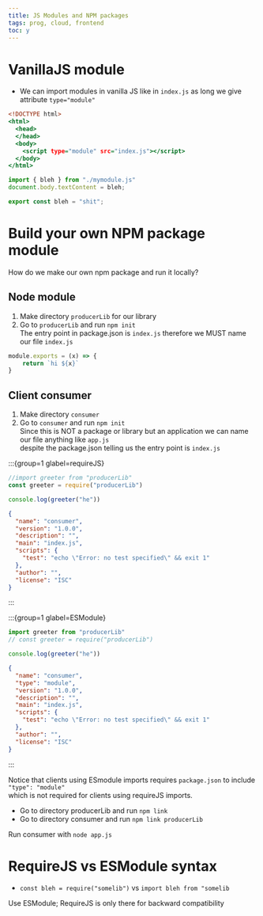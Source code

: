 ```yaml
---
title: JS Modules and NPM packages
tags: prog, cloud, frontend
toc: y
---
```


# VanillaJS module

* We can import modules in vanilla JS like in `index.js` as long we give attribute `type="module"` 


```{.html filename=index.html}
<!DOCTYPE html>
<html>
  <head>
  </head>
  <body>
    <script type="module" src="index.js"></script>
  </body>
</html>
```

```{.js filename=index.js}
import { bleh } from "./mymodule.js"
document.body.textContent = bleh;
```

```{.js filename=mymodule.js}
export const bleh = "shit";
```


# Build your own NPM package module 

How do we make our own npm package and run it locally?  

## Node module

1. Make directory `producerLib` for our library  
2. Go to `producerLib` and run `npm init`  
The entry point in package.json is `index.js` therefore we MUST name our file `index.js`  

```{.js filename=/producerLib/index.js}
module.exports = (x) => {
    return `hi ${x}`
}
```

## Client consumer

1. Make directory `consumer`  
2. Go to `consumer` and run `npm init`  
Since this is NOT a package or library but an application we can name our file anything like `app.js`  
despite the package.json telling us the entry point is `index.js`

:::{group=1 glabel=requireJS}

```{.js filename=/consumer/app.js}
//import greeter from "producerLib"
const greeter = require("producerLib")

console.log(greeter("he"))
```
```{.json filename=/consumer/package.json}
{
  "name": "consumer",
  "version": "1.0.0",
  "description": "",
  "main": "index.js",
  "scripts": {
    "test": "echo \"Error: no test specified\" && exit 1"
  },
  "author": "",
  "license": "ISC"
}
```
:::

:::{group=1 glabel=ESModule}

```{.js filename=/consumer/app.js}
import greeter from "producerLib"
// const greeter = require("producerLib")

console.log(greeter("he"))
```
```{.json filename=/consumer/package.json}
{
  "name": "consumer",
  "type": "module",
  "version": "1.0.0",
  "description": "",
  "main": "index.js",
  "scripts": {
    "test": "echo \"Error: no test specified\" && exit 1"
  },
  "author": "",
  "license": "ISC"
}
```
:::

Notice that clients using ESmodule imports requires `package.json` to include `"type": "module"`  
which is not required for clients using requireJS imports.


* Go to directory producerLib and run `npm link`
* Go to directory consumer and run `npm link producerLib`  

Run consumer with `node app.js`  


# RequireJS vs ESModule syntax

* `const bleh = require("somelib")` vs `import bleh from "somelib`

Use ESModule; RequireJS is only there for backward compatibility
